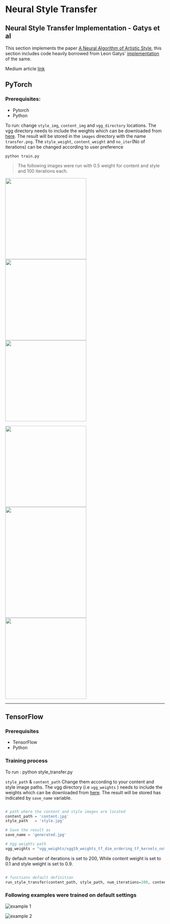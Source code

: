 # Neural Style Transfer

## Neural Style Transfer Implementation - Gatys et al 
This section implements the paper [A Neural Algorithm of Artistic Style](https://arxiv.org/abs/1508.06576), this section includes code heavily borrowed from Leon Gatys' [implementation](https://github.com/leongatys/PytorchNeuralStyleTransfer) of the same.

Medium article [link](https://medium.com/@pawsed)

## PyTorch

### Prerequisites:
- Pytorch
- Python

To run: change ```style_img```, ```content_img``` and ```vgg_directory``` locations. The vgg directory needs to include the weights which can be downloaded from [here](https://bethgelab.org/media/uploads/pytorch_models/vgg_conv.pth). The result will be stored in the ```images``` directory with the name ```transfer.png```. The ```style_weight```, ```content_weight``` and ```no_iter```(No of iterations) can be changed according to user preference

```
python train.py
```
> The following images were run with 0.5 weight for content and style and 100 iterations each.

<img src="https://user-images.githubusercontent.com/18056781/45930315-3de3f680-bf7c-11e8-84df-8d52938fb42c.jpg" width="256"> <img src="https://user-images.githubusercontent.com/18056781/45930317-3fadba00-bf7c-11e8-8b0a-8b8d956cd041.jpg" width="256"> <img src="https://user-images.githubusercontent.com/18056781/45930321-49372200-bf7c-11e8-9030-c31e9c9b8636.png" width="256">

<img src="https://user-images.githubusercontent.com/18056781/45930320-463c3180-bf7c-11e8-916f-fd170540e37c.jpg" width="256"> <img src="https://user-images.githubusercontent.com/18056781/45930319-43d9d780-bf7c-11e8-9548-3b1a49abdb05.jpg" width="256" height="350"> <img src="https://user-images.githubusercontent.com/18056781/45930322-4b00e580-bf7c-11e8-90aa-4d3595fb0e40.png" width="256">

-----------------------------------------

## TensorFlow

### Prerequisites
- TensorFlow
- Python

### Training process

To run : python style_transfer.py

```style_path``` & ```content_path```  Change them according to your content and style image paths. The vgg directory (i.e ```vgg_weights``` ) needs to include the weights which can be downloaded from [here](https://github.com/fchollet/deep-learning-models/releases/download/v0.1/vgg19_weights_tf_dim_ordering_tf_kernels_notop.h5).  The result will be stored has indicated by ```save_name``` variable.

```python 

# path where the content and style images are located
content_path = 'content.jpg'
style_path   = 'style.jpg'

# Save the result as
save_name = 'generated.jpg'

# Vgg weights path
vgg_weights = "vgg_weights/vgg19_weights_tf_dim_ordering_tf_kernels_notop.h5"

```

By default number of iterations is set to 200, While content weight is set to 0.1 and style weight is set to 0.9.
```python

# functions default definition
run_style_transfer(content_path, style_path, num_iterations=200, content_weight=0.1, style_weight=0.9)

```

### Following examples were trained on default settings

![example 1](https://user-images.githubusercontent.com/26245515/49684223-d0fde880-faf6-11e8-9137-f311b9433bf6.jpg)


![example 2](https://user-images.githubusercontent.com/26245515/49684224-d4916f80-faf6-11e8-8ec0-d9d2ad5c0a06.jpg)

